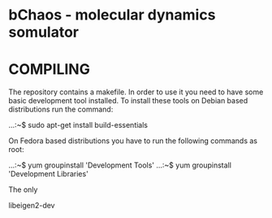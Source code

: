 bChaos - molecular dynamics somulator
=====================================

COMPILING
=========
The repository contains a makefile. In order to use it you need to have some basic development tool installed.
To install these tools on Debian based distributions run the command:

...:~$ sudo apt-get install build-essentials

On Fedora based distributions you have to run the following commands as root:

...:~$ yum groupinstall 'Development Tools'
...:~$ yum groupinstall 'Development Libraries'

The only 

libeigen2-dev

